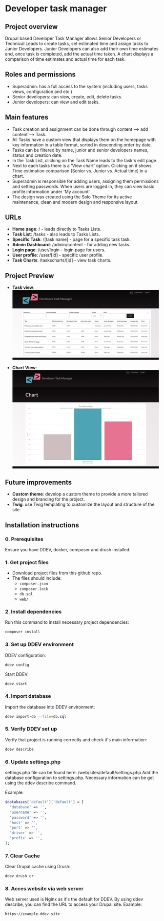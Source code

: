 # Developer task manager

## Project overview

Drupal based Developer Task Manager allows Senior Developers or Technical Leads to create tasks, set estimated time and assign tasks to Junior Developers. Junior Developers can also add their own time estimates and, once task is completed, add the actual time taken. A chart displays a comparison of time estimates and actual time for each task.

## Roles and permissions

- Superadmin: has a full access to the system (including users, tasks views, configuration and etc.)
- Senior developers: can view, create, edit, delete tasks.
- Junior developers: can view and edit tasks.

## Main features

- Task creation and assignment can be done through content --> add content --> Task.
- All Tasks have a custom view that displays them on the homepage with key information in a table format, sorted in descending order by date.
- Tasks can be filtered by name, junior and senior developers names, status and creation date.
- In the Task List, clicking on the Task Name leads to the task's edit page.
- Next to each tasks there is a 'View chart' option. Clicking on it shows Time estimation comparison (Senior vs. Junior vs. Actual time) in a chart.
- Superadmin is responsible for adding users, assigning them permissions and setting passwords. When users are logged in, they can view basic profile information under 'My account'.
- The design was created using the Solo Theme for its active maintenance, clean and modern design and responsive layout.

## URLs

- **Home page**: / - leads directly to Tasks Lists.
- **Task List**: /tasks - also leads to Tasks Lists.
- **Specific Task**: /[task name] - page for a specific task task.
- **Admin Dashboard**: /admin/content - for adding new tasks.
- **Login page**: /user/login - login page for users.
- **User profile**: /user/[id] - specific user profile.
- **Task Charts**: /taskscharts/[id] - view task charts.

## Project Preview

- **Task view**:
  <br>
  <img src="images/image.png" width="500">

- **Chart View**:
  <br>
  <img src="images/image-1.png" width="500">

## Future improvements

- **Custom theme**: develop a custom theme to provide a more tailored design and branding for the project.
- **Twig**: use Twig templating to customize the layout and structure of the site.

## Installation instructions

### 0. Prerequisites

Ensure you have DDEV, docker, composer and drush installed.

### 1. Get project files

- Download project files from this github repo.
- The files should include:
  - `composer.json`
  - `composer.lock`
  - `db.sql`
  - `web/`

### 2. Install dependencies

Run this command to install necessary project dependencies:

```bash
composer install
```

### 3. Set up DDEV environment

DDEV configuration:

```bash
ddev config
```

Start DDEV:

```bash
ddev start
```

### 4. Import database

Import the database into DDEV environment:

```bash
ddev import-db --file=db.sql
```

### 5. Verify DDEV set up

Verify that project is running correctly and check it's main information:

```bash
ddev describe
```

### 6. Update settings.php

settings.php file can be found here: /web/sites/default/settings.php
Add the database configuration to settings.php.
Necessary information can be get using the ddev describe command.

Example:

```bash
$databases['default']['default'] = [
  'database' => '',
  'username' => '',
  'password' => '',
  'host' => '',
  'port' => '',
  'driver' => '',
  'prefix' => '',
];
```

### 7. Clear Cache

Clear Drupal cache using Drush:

```bash
ddev drush cr
```

### 8. Acces website via web server

Web server used is Nginx as it's the default for DDEV.
By using ddev describe, you can find the URL to access your Drupal site.
Example:

```bash
https://example.ddev.site
```